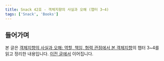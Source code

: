 ```yaml
---
title: Snack 42호 - 객체지향의 사실과 오해 (챕터 3~4)
tags: ['Snack', 'Books']
---
```


## 들어가며

본 글은 [객체지향의 사실과 오해: 역할, 책임, 협력 관점에서 본 객체지향](https://m.yes24.com/Goods/Detail/18249021)의 챕터 3~4를 읽고 정리한 내용입니다. [이전 글에서]() 이어집니다.
